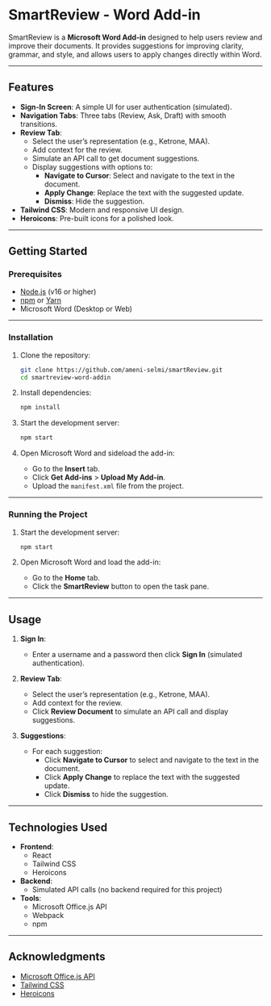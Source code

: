 # **SmartReview - Word Add-in**

SmartReview is a **Microsoft Word Add-in** designed to help users review and improve their documents. It provides suggestions for improving clarity, grammar, and style, and allows users to apply changes directly within Word.

---

## **Features**
- **Sign-In Screen**: A simple UI for user authentication (simulated).
- **Navigation Tabs**: Three tabs (Review, Ask, Draft) with smooth transitions.
- **Review Tab**:
  - Select the user’s representation (e.g., Ketrone, MAA).
  - Add context for the review.
  - Simulate an API call to get document suggestions.
  - Display suggestions with options to:
    - **Navigate to Cursor**: Select and navigate to the text in the document.
    - **Apply Change**: Replace the text with the suggested update.
    - **Dismiss**: Hide the suggestion.
- **Tailwind CSS**: Modern and responsive UI design.
- **Heroicons**: Pre-built icons for a polished look.

---

## **Getting Started**

### **Prerequisites**
- [Node.js](https://nodejs.org/) (v16 or higher)
- [npm](https://www.npmjs.com/) or [Yarn](https://yarnpkg.com/)
- Microsoft Word (Desktop or Web)

---

### **Installation**
1. Clone the repository:
   ```bash
   git clone https://github.com/ameni-selmi/smartReview.git
   cd smartreview-word-addin
   ```

2. Install dependencies:
   ```bash
   npm install
   ```

3. Start the development server:
   ```bash
   npm start
   ```

4. Open Microsoft Word and sideload the add-in:
   - Go to the **Insert** tab.
   - Click **Get Add-ins** > **Upload My Add-in**.
   - Upload the `manifest.xml` file from the project.

---

### **Running the Project**
1. Start the development server:
   ```bash
   npm start
   ```

2. Open Microsoft Word and load the add-in:
   - Go to the **Home** tab.
   - Click the **SmartReview** button to open the task pane.

---

## **Usage**
1. **Sign In**:
   - Enter a username and a password then click **Sign In** (simulated authentication).

2. **Review Tab**:
   - Select the user’s representation (e.g., Ketrone, MAA).
   - Add context for the review.
   - Click **Review Document** to simulate an API call and display suggestions.

3. **Suggestions**:
   - For each suggestion:
     - Click **Navigate to Cursor** to select and navigate to the text in the document.
     - Click **Apply Change** to replace the text with the suggested update.
     - Click **Dismiss** to hide the suggestion.

---

## **Technologies Used**
- **Frontend**:
  - React
  - Tailwind CSS
  - Heroicons
- **Backend**:
  - Simulated API calls (no backend required for this project)
- **Tools**:
  - Microsoft Office.js API
  - Webpack
  - npm
---

## **Acknowledgments**
- [Microsoft Office.js API](https://learn.microsoft.com/en-us/office/dev/add-ins/)
- [Tailwind CSS](https://tailwindcss.com/)
- [Heroicons](https://heroicons.com/)


